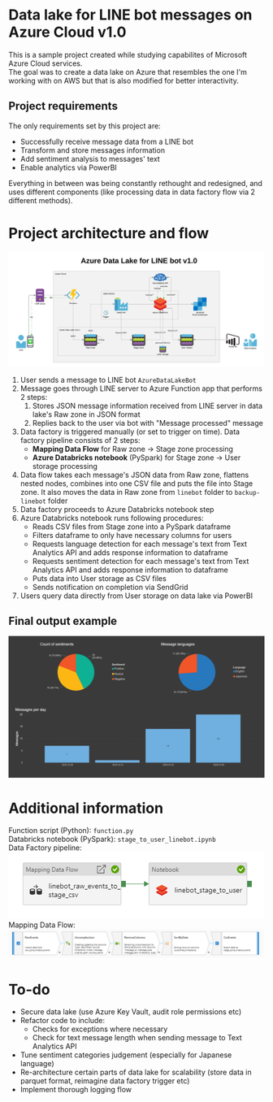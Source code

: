 # Data lake for LINE bot messages on Azure Cloud v1.0
This is a sample project created while studying capabilites of Microsoft Azure Cloud services.  
The goal was to create a data lake on Azure that resembles the one I'm working with on AWS but that is also modified for better interactivity.  

## Project requirements
The only requirements set by this project are:
* Successfully receive message data from a LINE bot
* Transform and store messages information
* Add sentiment analysis to messages' text
* Enable analytics via PowerBI

Everything in between was being constantly rethought and redesigned, and uses different components (like processing data in data factory flow via 2 different methods).

# Project architecture and flow
![](diagram.png)

1. User sends a message to LINE bot `AzureDataLakeBot`
2. Message goes through LINE server to Azure Function app that performs 2 steps:
    1. Stores JSON message information received from LINE server in data lake's Raw zone in JSON format
    2. Replies back to the user via bot with "Message processed" message
3. Data factory is triggered manually (or set to trigger on time). Data factory pipeline consists of 2 steps: 
    * **Mapping Data Flow** for Raw zone -> Stage zone processing
    * **Azure Databricks notebook** (PySpark) for Stage zone -> User storage processing
4. Data flow takes each message's JSON data from Raw zone, flattens nested nodes, combines into one CSV file and puts the file into Stage zone. It also moves the data in Raw zone from `linebot` folder to `backup-linebot` folder
5. Data factory proceeds to Azure Databricks notebook step
6. Azure Databricks notebook runs following procedures:
    * Reads CSV files from Stage zone into a PySpark dataframe
    * Filters dataframe to only have necessary columns for users
    * Requests language detection for each message's text from Text Analytics API and adds response information to dataframe
    * Requests sentiment detection for each message's text from Text Analytics API and adds response information to dataframe
    * Puts data into User storage as CSV files
    * Sends notification on completion via SendGrid
7. Users query data directly from User storage on data lake via PowerBI

## Final output example
![](analysis.png)

# Additional information
Function script (Python): `function.py`  
Databricks notebook (PySpark): `stage_to_user_linebot.ipynb`  
Data Factory pipeline:  
![](pipeline.png)  
Mapping Data Flow:
![](mapping_data_flow.png)

# To-do
* Secure data lake (use Azure Key Vault, audit role permissions etc)
* Refactor code to include:
    * Checks for exceptions where necessary
    * Check for text message length when sending message to Text Analytics API
* Tune sentiment categories judgement (especially for Japanese language)
* Re-architecture certain parts of data lake for scalability (store data in parquet format, reimagine data factory trigger etc)
* Implement thorough logging flow